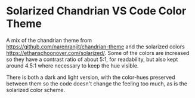 # Solarized Chandrian VS Code Color Theme

A mix of the chandrian theme from https://github.com/narenranjit/chandrian-theme and the solarized colors https://ethanschoonover.com/solarized/. 
Some of the colors are increased so they have a contrast ratio of about 5:1, for readability, but also kept around 4.5:1 where necessary to keep the hue visible.

There is both a dark and light version, with the color-hues preserved between them so the code doesn't change the feeling too much, as is the solarized color scheme.
